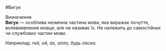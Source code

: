 #Вигук

<div class="eoz-wrap">
<span class="eoz">Визначення</span>
<div class="eoz-text">
<strong>Вигук</strong> — особлива незмiнна частина мови, яка виражає почуття, волевиявлення мовця, але не називає їх. Не належить до самостiйних чи службових частин мови.
</div>
</div>


Наприклад: <i>гей, ой, ах, алло, будь ласка.</i>